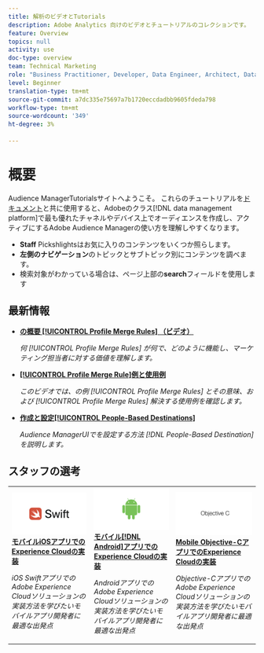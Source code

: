 ```yaml
---
title: 解析のビデオとTutorials
description: Adobe Analytics 向けのビデオとチュートリアルのコレクションです。
feature: Overview
topics: null
activity: use
doc-type: overview
team: Technical Marketing
role: "Business Practitioner, Developer, Data Engineer, Architect, Data Architect, Administrator, Leader"
level: Beginner
translation-type: tm+mt
source-git-commit: a7dc335e75697a7b1720eccdadbb9605fdeda798
workflow-type: tm+mt
source-wordcount: '349'
ht-degree: 3%

---
```



# 概要

Audience ManagerTutorialsサイトへようこそ。  これらのチュートリアルを[ドキュメント](https://experienceleague.adobe.com/docs/audience-manager/user-guide/aam-home.html)と共に使用すると、Adobeのクラス[!DNL data management platform]で最も優れたチャネルやデバイス上でオーディエンスを作成し、アクティブにするAdobe Audience Managerの使い方を理解しやすくなります。

* **Staff** Pickshlightsはお気に入りのコンテンツをいくつか照らします。
* **左側のナビゲーション**&#x200B;のトピックとサブトピック別にコンテンツを調べます。
* 検索対象がわかっている場合は、ページ上部の&#x200B;**search**&#x200B;フィールドを使用します

## 最新情報

* **[の概要 [!UICONTROL Profile Merge Rules] （ビデオ）](build-and-manage-audiences/profile-merge/overview-of-profile-merge-rules.md)**

   *何 [!UICONTROL Profile Merge Rules] が何で、どのように機能し、マーケティング担当者に対する価値を理解します。*

* **[[!UICONTROL Profile Merge Rule]例と使用例](build-and-manage-audiences/profile-merge/profile-merge-rule-examples-and-use-cases.md)**

   *このビデオでは、の例 [!UICONTROL Profile Merge Rules] とその意味、および [!UICONTROL Profile Merge Rules] 解決する使用例を確認します。*

* **[作成と設定[!UICONTROL People-Based Destinations]](data-activation/people-based-destinations/create-and-configure-people-based-destinations.md)**

   *Audience ManagerUIでを設定する方法 [!DNL People-Based Destination] を説明します。*

## スタッフの選考

<table>
<tr>
  <td>
    <a href="https://docs.adobe.com/content/help/en/experience-cloud/implementing-in-mobile-ios-swift-apps-with-launch/index.html">
      <img alt="「Mobile iOS Swift ApplicationsでのExperience Cloudの実装」チュートリアルのサムネール画像" src="assets/thumb_swift.png" />
    </a>
    <div>
      <a href="https://docs.adobe.com/content/help/en/experience-cloud/implementing-in-mobile-ios-swift-apps-with-launch/index.html">
    <strong>モバイルiOSアプリでのExperience Cloudの実装</strong>
    </a>
    </div>
    <p>
    <em>iOS SwiftアプリでのAdobe Experience Cloudソリューションの実装方法を学びたいモバイルアプリ開発者に最適な出発点</em>
    <p>
  </td>
  <td>
    <a href="https://docs.adobe.com/content/help/en/experience-cloud/implementing-in-mobile-android-apps-with-launch/index.html">
      <img alt="「モバイルAndroidアプリケーションでのExperience Cloudの実装」チュートリアルのサムネール画像" src="assets/thumb_android.png" />
    </a>
    <div>
      <a href="https://docs.adobe.com/content/help/en/experience-cloud/implementing-in-mobile-android-apps-with-launch/index.html">
    <strong>モバイル[!DNL Android]アプリでのExperience Cloudの実装</strong>
    </a>
    </div>
    <p>
    <em>AndroidアプリでのAdobe Experience Cloudソリューションの実装方法を学びたいモバイルアプリ開発者に最適な出発点</em>
    <p>
  </td>
  <td>
    <a href="https://docs.adobe.com/content/help/en/experience-cloud/implementing-in-mobile-ios-objective-c-apps-with-launch/index.html">
      <img alt="「Mobile Objective-C ApplicationsでのExperience Cloudの実装」チュートリアルのサムネール画像" src="assets/thumb_objective_c.png" />
    </a>
    <div>
      <a href="https://docs.adobe.com/content/help/en/experience-cloud/implementing-in-mobile-ios-objective-c-apps-with-launch/index.html">
    <strong>Mobile Objective-CアプリでのExperience Cloudの実装</strong>
    </a>
    </div>
    <p>
    <em>Objective-CアプリでのAdobe Experience Cloudソリューションの実装方法を学びたいモバイルアプリ開発者に最適な出発点</em>
    <p>
  </td>
</tr>
</table>
